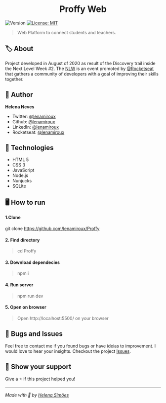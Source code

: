<h1 align="center">Proffy Web</h1>
<p>
  <img alt="Version" src="https://img.shields.io/badge/version-1.0-blue.svg?cacheSeconds=2592000" />
  <a href="#" target="_blank">
    <img alt="License: MIT" src="https://img.shields.io/badge/License-MIT-yellow.svg" />
  </a>
</p>

> Web Platform to connect students and teachers.

## 🏷 About 
Project developed in August of 2020 as result of the Discovery trail inside the Next Level Week #2. The [NLW](https://nextlevelweek.com/) is an event promoted by [@Rocketseat](https://github.com/Rocketseat) that gathers a community of developers with a goal of improving their skills together.

## 👤 Author

**Helena Neves**

- Twitter: [@lenamiroux](https://twitter.com/lenamiroux)
- Github: [@lenamiroux](https://github.com/lenamiroux)
- LinkedIn: [@lenamiroux](https://linkedin.com/in/lenamiroux)
- Rocketseat: [@lenamiroux](https://app.rocketseat.com.br/me/)

## 🧰 Technologies
- HTML 5
- CSS 3
- JavaScript
- Node.js
- Nunjucks
- SQLite

## 🖥 How to run
#### 1.Clone
  git clone https://github.com/lenamiroux/Proffy

#### 2. Find directory
> cd Proffy

#### 3. Download dependecies
>  npm i

#### 4. Run server
>  npm run dev

#### 5. Open on browser
>  Open http://localhost:5500/ on your browser

## 🐞 Bugs and Issues
Feel free to contact me if you found bugs or have ideias to improvement. I would love to hear your insights. Checkout the project [Issues](https://github.com/lenamiroux/Proffy/issues).

## 🥰 Show your support

Give a ⭐️ if this project helped you!

---

_Made with 💜 by [Helena Simões](http://www.github.com/lenamiroux)_
